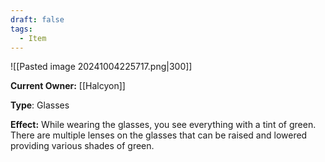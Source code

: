 ```yaml
---
draft: false
tags:
  - Item
---
```

![[Pasted image 20241004225717.png|300]]

**Current Owner:** [[Halcyon]]

**Type**: Glasses

**Effect:** While wearing the glasses, you see everything with a tint of green. There are multiple lenses on the glasses that can be raised and lowered providing various shades of green. 
